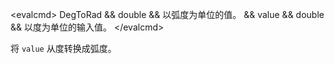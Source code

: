 \<evalcmd\> DegToRad && double && 以弧度为单位的值。 && value && double && 以度为单位的输入值。 \</evalcmd\>

将 `value` 从度转换成弧度。